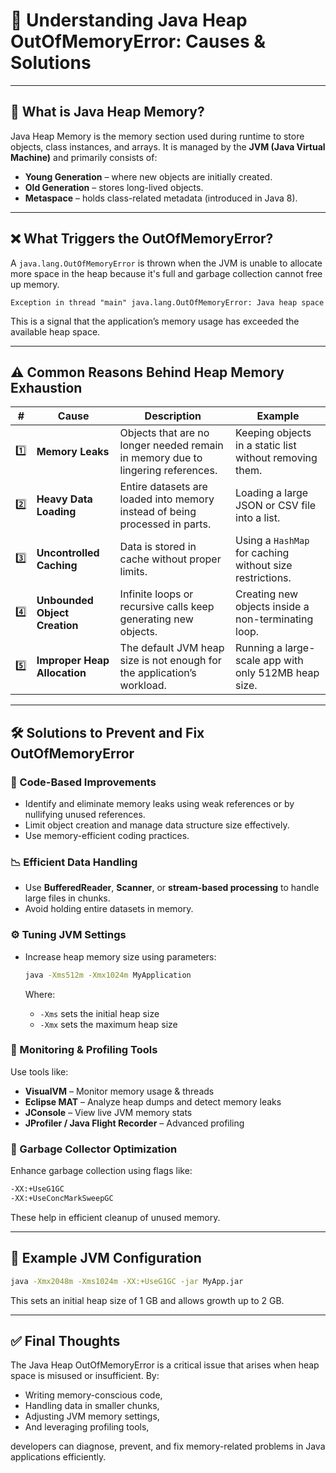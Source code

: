 # 🚨 **Understanding Java Heap OutOfMemoryError: Causes & Solutions**

---

## 🧠 What is Java Heap Memory?

Java Heap Memory is the memory section used during runtime to store objects, class instances, and arrays. It is managed by the **JVM (Java Virtual Machine)** and primarily consists of:

* **Young Generation** – where new objects are initially created.
* **Old Generation** – stores long-lived objects.
* **Metaspace** – holds class-related metadata (introduced in Java 8).

---

## ❌ What Triggers the OutOfMemoryError?

A `java.lang.OutOfMemoryError` is thrown when the JVM is unable to allocate more space in the heap because it's full and garbage collection cannot free up memory.

```
Exception in thread "main" java.lang.OutOfMemoryError: Java heap space
```

This is a signal that the application’s memory usage has exceeded the available heap space.

---

## ⚠️ Common Reasons Behind Heap Memory Exhaustion

| #   | Cause                         | Description                                                                     | Example                                                  |
| --- | ----------------------------- | ------------------------------------------------------------------------------- | -------------------------------------------------------- |
| 1️⃣ | **Memory Leaks**              | Objects that are no longer needed remain in memory due to lingering references. | Keeping objects in a static list without removing them.  |
| 2️⃣ | **Heavy Data Loading**        | Entire datasets are loaded into memory instead of being processed in parts.     | Loading a large JSON or CSV file into a list.            |
| 3️⃣ | **Uncontrolled Caching**      | Data is stored in cache without proper limits.                                  | Using a `HashMap` for caching without size restrictions. |
| 4️⃣ | **Unbounded Object Creation** | Infinite loops or recursive calls keep generating new objects.                  | Creating new objects inside a non-terminating loop.      |
| 5️⃣ | **Improper Heap Allocation**  | The default JVM heap size is not enough for the application’s workload.         | Running a large-scale app with only 512MB heap size.     |

---

## 🛠️ Solutions to Prevent and Fix OutOfMemoryError

### 🔧 Code-Based Improvements

* Identify and eliminate memory leaks using weak references or by nullifying unused references.
* Limit object creation and manage data structure size effectively.
* Use memory-efficient coding practices.

### 📉 Efficient Data Handling

* Use **BufferedReader**, **Scanner**, or **stream-based processing** to handle large files in chunks.
* Avoid holding entire datasets in memory.

### ⚙️ Tuning JVM Settings

* Increase heap memory size using parameters:

  ```bash
  java -Xms512m -Xmx1024m MyApplication
  ```

  Where:

  * `-Xms` sets the initial heap size
  * `-Xmx` sets the maximum heap size

### 🧪 Monitoring & Profiling Tools

Use tools like:

* **VisualVM** – Monitor memory usage & threads
* **Eclipse MAT** – Analyze heap dumps and detect memory leaks
* **JConsole** – View live JVM memory stats
* **JProfiler / Java Flight Recorder** – Advanced profiling

### 🚫 Garbage Collector Optimization

Enhance garbage collection using flags like:

```bash
-XX:+UseG1GC
-XX:+UseConcMarkSweepGC
```

These help in efficient cleanup of unused memory.

---

## 📌 Example JVM Configuration

```bash
java -Xmx2048m -Xms1024m -XX:+UseG1GC -jar MyApp.jar
```

This sets an initial heap size of 1 GB and allows growth up to 2 GB.

---

## ✅ Final Thoughts

The Java Heap OutOfMemoryError is a critical issue that arises when heap space is misused or insufficient. By:

* Writing memory-conscious code,
* Handling data in smaller chunks,
* Adjusting JVM memory settings,
* And leveraging profiling tools,

developers can diagnose, prevent, and fix memory-related problems in Java applications efficiently.
